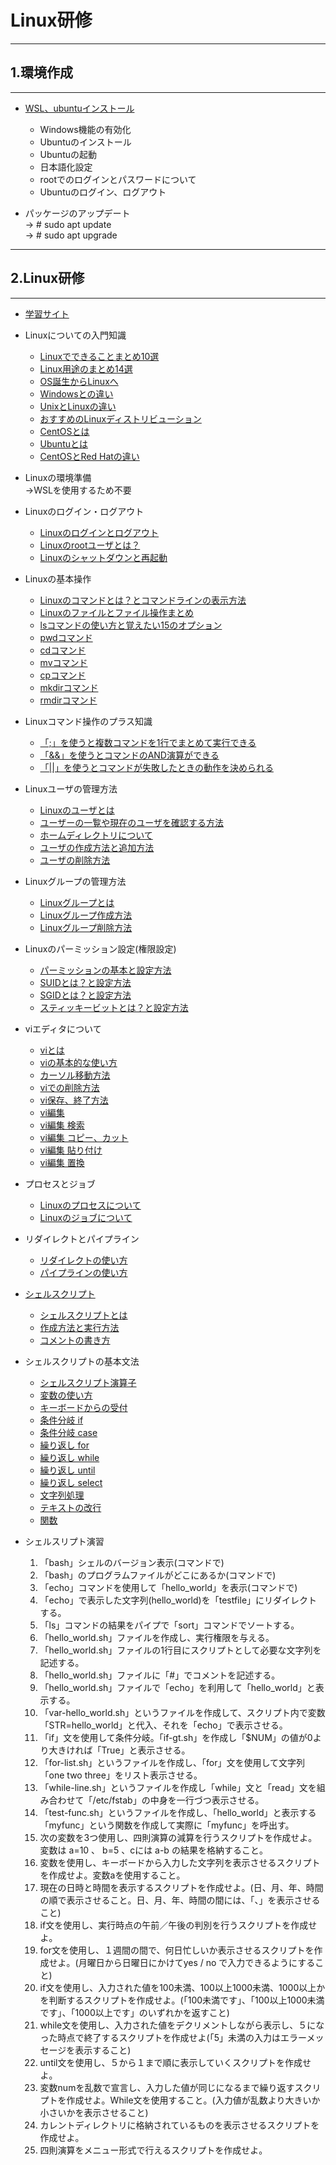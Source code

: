 # Linux研修
------
## 1.環境作成 
------ 
* [WSL、ubuntuインストール](https://reffect.co.jp/windows/wsl-windows-ubuntu-install)  

    * Windows機能の有効化
    * Ubuntuのインストール
    * Ubuntuの起動
    * 日本語化設定
    * rootでのログインとパスワードについて
    * Ubuntuのログイン、ログアウト
* パッケージのアップデート  
  → # sudo apt update  
  → # sudo apt upgrade  
  
--------
## 2.Linux研修
------  
* [学習サイト](https://eng-entrance.com/category/linux)

* Linuxについての入門知識  
    * [Linuxでできることまとめ10選](https://eng-entrance.com/you_can_do_linux)  
    * [Linux用途のまとめ14選](https://eng-entrance.com/linux-use)  
    * [OS誕生からLinuxへ](https://eng-entrance.com/linux_birth)
    * [Windowsとの違い](https://eng-entrance.com/linux_seven_features)
    * [UnixとLinuxの違い](https://eng-entrance.com/unix_linux)
    * [おすすめのLinuxディストリビューション](https://eng-entrance.com/linux_beginner_distribution)
    * [CentOSとは](https://eng-entrance.com/what-is-centos)
    * [Ubuntuとは](https://eng-entrance.com/what-is-ubuntu)
    * [CentOSとRed Hatの違い](https://eng-entrance.com/centos_redhat)
* Linuxの環境準備  
→WSLを使用するため不要
* Linuxのログイン・ログアウト 
    * [Linuxのログインとログアウト](https://eng-entrance.com/linux-login-logout)
    * [Linuxのrootユーザとは？](https://eng-entrance.com/linux-root)
    * [Linuxのシャットダウンと再起動](https://eng-entrance.com/linux-shutdown)
* Linuxの基本操作
    * [Linuxのコマンドとは？とコマンドラインの表示方法](https://eng-entrance.com/linux-what-is-command)
    * [Linuxのファイルとファイル操作まとめ](https://eng-entrance.com/linux-basic-file)
    * [lsコマンドの使い方と覚えたい15のオプション](https://eng-entrance.com/linux_command_ls)
    * [pwdコマンド](https://eng-entrance.com/linux-command-pwd)
    * [cdコマンド](https://eng-entrance.com/linux-command-cd)
    * [mvコマンド](https://eng-entrance.com/linux_command_mv)
    * [cpコマンド](https://eng-entrance.com/linux_command_cp)
    * [mkdirコマンド](https://eng-entrance.com/linux-command-mkdir)
    * [rmdirコマンド](https://eng-entrance.com/linux-command-rmdir)
* Linuxコマンド操作のプラス知識
    * [「;」を使うと複数コマンドを1行でまとめて実行できる](https://eng-entrance.com/linux-basic-semi)
    * [「&&」を使うとコマンドのAND演算ができる](https://eng-entrance.com/linux-basic-and)
    * [「||」を使うとコマンドが失敗したときの動作を決められる](https://eng-entrance.com/linux-basic-or)
* Linuxユーザの管理方法
    * [Linuxのユーザとは](https://eng-entrance.com/linux-user-what)
    * [ユーザーの一覧や現在のユーザを確認する方法](https://eng-entrance.com/linux-user-show)
    * [ホームディレクトリについて](https://eng-entrance.com/linux-user-home)
    * [ユーザの作成方法と追加方法](https://eng-entrance.com/linux-user-add)
    * [ユーザの削除方法](https://eng-entrance.com/linux-user-del)
* Linuxグループの管理方法
    * [Linuxグループとは](https://eng-entrance.com/linux-user-group)
    * [Linuxグループ作成方法](https://eng-entrance.com/linux-user-create-group)
    * [Linuxグループ削除方法](https://eng-entrance.com/linux-user-groupdel)
* Linuxのパーミッション設定(権限設定)
    * [パーミッションの基本と設定方法](https://eng-entrance.com/linux-permission-basic)
    * [SUIDとは？と設定方法](https://eng-entrance.com/linux-permission-suid)
    * [SGIDとは？と設定方法](https://eng-entrance.com/linux-permission-sgid)
    * [スティッキービットとは？と設定方法](https://eng-entrance.com/linux-permission-stickybit)
* viエディタについて
    * [viとは](https://eng-entrance.com/linux-vi-is)
    * [viの基本的な使い方](http://eng-entrance.com/linux-vi-base)
    * [カーソル移動方法](https://eng-entrance.com/linux-vi-move)
    * [viでの削除方法](https://eng-entrance.com/linux-vi-delete)
    * [vi保存、終了方法](https://eng-entrance.com/linux-vi-save)
    * [vi編集](https://eng-entrance.com/linux-vi-edit)
    * [vi編集 検索](https://eng-entrance.com/linux-vi-search)
    * [vi編集 コピー、カット](https://eng-entrance.com/linux-vi-copy)
    * [vi編集 貼り付け](https://eng-entrance.com/linux-vi-paste)
    * [vi編集 置換](https://eng-entrance.com/linux-vi-replace)
* プロセスとジョブ
    * [Linuxのプロセスについて](https://eng-entrance.com/linux-process)
    * [Linuxのジョブについて](https://eng-entrance.com/linux-job)
* リダイレクトとパイプライン
    * [リダイレクトの使い方](https://eng-entrance.com/linux-redirect)
    * [パイプラインの使い方](https://eng-entrance.com/linux-pipeline)
* [シェルスクリプト](https://eng-entrance.com/category/linux/linux-shellscript)
    * [シェルスクリプトとは](https://eng-entrance.com/linux-shellscript-what)
    * [作成方法と実行方法](https://eng-entrance.com/linux-shellscript-do)
    * [コメントの書き方](https://eng-entrance.com/linux-shellscript-comment)
* シェルスクリプトの基本文法
    * [シェルスクリプト演算子](https://eng-entrance.com/linux-shellscript-operator)
    * [変数の使い方](https://eng-entrance.com/linux-shellscript-variable)
    * [キーボードからの受付](https://eng-entrance.com/linux-shellscript-keyboard)
    * [条件分岐 if](https://eng-entrance.com/linux-shellscript-if)
    * [条件分岐 case](http://eng-entrance.com/linux-shellscript-case)
    * [繰り返し for](https://eng-entrance.com/linux-shellscript-for)
    * [繰り返し while](https://eng-entrance.com/linux-shellscript-while)
    * [繰り返し until](https://eng-entrance.com/linux-shellscript-until)
    * [繰り返し select](https://eng-entrance.com/linux-shellscript-select)
    * [文字列処理](https://eng-entrance.com/linux-shellscript-replacement)
    * [テキストの改行](https://eng-entrance.com/linux-shellscript-newline)
    * [関数](https://eng-entrance.com/linux-shellscript-function)
* シェルスリプト演習
    1. 「bash」シェルのバージョン表示(コマンドで)
    2. 「bash」のプログラムファイルがどこにあるか(コマンドで) 
    3. 「echo」コマンドを使用して「hello_world」を表示(コマンドで)
    4. 「echo」で表示した文字列(hello_world)を「testfile」にリダイレクトする。
    5. 「ls」コマンドの結果をパイプで「sort」コマンドでソートする。
    6. 「hello_world.sh」ファイルを作成し、実行権限を与える。
    7. 「hello_world.sh」ファイルの1行目にスクリプトとして必要な文字列を記述する。
    8. 「hello_world.sh」ファイルに「#」でコメントを記述する。
    9. 「hello_world.sh」ファイルで「echo」を利用して「hello_world」と表示する。
    10. 「var-hello_world.sh」というファイルを作成して、スクリプト内で変数「STR=hello_world」と代入、それを「echo」で表示させる。
    11. 「if」文を使用して条件分岐。「if-gt.sh」を作成し「$NUM」の値が0より大きければ「True」と表示させる。
    12. 「for-list.sh」というファイルを作成し、「for」文を使用して文字列「one two three」をリスト表示させる。
    13. 「while-line.sh」というファイルを作成し「while」文と「read」文を組み合わせて「/etc/fstab」の中身を一行づつ表示させる。
    14. 「test-func.sh」というファイルを作成し、「hello_world」と表示する「myfunc」という関数を作成して実際に「myfunc」を呼出す。
    15. 次の変数を3つ使用し、四則演算の減算を行うスクリプトを作成せよ。変数は a=10 、 b=5 、cには a-b の結果を格納すること。
    16. 変数を使用し、キーボードから入力した文字列を表示させるスクリプトを作成せよ。変数aを使用すること。
    17. 現在の日時と時間を表示するスクリプトを作成せよ。(日、月、年、時間の順で表示させること。日、月、年、時間の間には、「、」を表示させること)
    18. if文を使用し、実行時点の午前／午後の判別を行うスクリプトを作成せよ。
    19. for文を使用し、１週間の間で、何日忙しいか表示させるスクリプトを作成せよ。(月曜日から日曜日にかけてyes / no で入力できるようにすること)
    20. if文を使用し、入力された値を100未満、100以上1000未満、1000以上かを判断するスクリプトを作成せよ。(「100未満です」、「100以上1000未満です」、「1000以上です」のいずれかを返すこと)
    21. while文を使用し、入力された値をデクリメントしながら表示し、５になった時点で終了するスクリプトを作成せよ(「5」未満の入力はエラーメッセージを表示すること)
    22. until文を使用し、５から１まで順に表示していくスクリプトを作成せよ。
    23. 変数numを乱数で宣言し、入力した値が同じになるまで繰り返すスクリプトを作成せよ。While文を使用すること。(入力値が乱数より大きいか小さいかを表示させること)
    24. カレントディレクトリに格納されているものを表示させるスクリプトを作成せよ。
    25. 四則演算をメニュー形式で行えるスクリプトを作成せよ。

